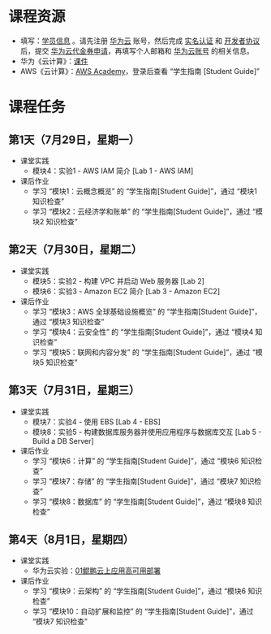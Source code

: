 # 课程资源
- 填写：[学员信息](https://docs.qq.com/form/page/DYkRIZnVudnd5UWZ5) 。请先注册 [华为云](https://www.huaweicloud.com/) 账号，然后完成 [实名认证](https://account.huaweicloud.com/usercenter/?locale=zh-cn®ion=ap-southeast-1#/accountindex/realNameAuth) 和 [开发者协议](https://bbs.huaweicloud.com/community/myhomepage) 后，提交 [华为云代金券申请](https://developer.huaweicloud.com/signup/a555bf4e099646c2aaea30cf5dea3cfb)，再填写个人邮箱和 [华为云账号](https://console.huaweicloud.com/iam/?agencyId=0bc8d306f880f2c21f28c01b3710deb1&region=cn-north-1&locale=zh-cn#/mine/apiCredential) 的相关信息。
- 华为《云计算》：[课件](https://docs.qq.com/s/jJuvLlZNuGzSlvcDz7Io5G) 
- AWS《云计算》：[AWS Academy](https://awsacademy.instructure.com/)，登录后查看 “学生指南 [Student Guide]”



# 课程任务
## 第1天（7月29日，星期一）
- 课堂实践
    - 模块4：实验1 - AWS IAM 简介 [Lab 1 - AWS IAM]
- 课后作业
    - 学习 “模块1：云概念概览” 的 “学生指南[Student Guide]”，通过 “模块1 知识检查”
    - 学习 “模块2：云经济学和账单” 的 “学生指南[Student Guide]”，通过 “模块2 知识检查”

## 第2天（7月30日，星期二）
- 课堂实践
    - 模块5：实验2 - 构建 VPC 并启动 Web 服务器 [Lab 2]
    - 模块6：实验3 - Amazon EC2 简介 [Lab 3 - Amazon EC2]
- 课后作业
    - 学习 “模块3：AWS 全球基础设施概览” 的 “学生指南[Student Guide]”，通过 “模块3 知识检查”
    - 学习 “模块4：云安全性” 的 “学生指南[Student Guide]”，通过 “模块4 知识检查”
    - 学习 “模块5：联网和内容分发” 的 “学生指南[Student Guide]”，通过 “模块5 知识检查”

## 第3天（7月31日，星期三）
- 课堂实践
    - 模块7：实验4 - 使用 EBS [Lab 4 - EBS]
    - 模块8：实验5 - 构建数据库服务器并使用应用程序与数据库交互 [Lab 5 - Build a DB Server]
- 课后作业
    - 学习 “模块6：计算” 的 “学生指南[Student Guide]”，通过 “模块6 知识检查”
    - 学习 “模块7：存储” 的 “学生指南[Student Guide]”，通过 “模块7 知识检查”
    - 学习 “模块8：数据库” 的 “学生指南[Student Guide]”，通过 “模块8 知识检查”

## 第4天（8月1日，星期四）
- 课堂实践
    - 华为云实验：[01鲲鹏云上应用高可用部署](https://docs.qq.com/doc/DYnRPcFZDQU92VWlV)
- 课后作业
    - 学习 “模块9：云架构” 的 “学生指南[Student Guide]”，通过 “模块6 知识检查”
    - 学习 “模块10：自动扩展和监控” 的 “学生指南[Student Guide]”，通过 “模块7 知识检查”
